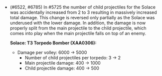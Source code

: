 - (#6522, #6785) In #5725 the number of child projectiles for the Solace was accidentally increased from 2 to 3 resulting in massively increased total damage. This change is reversed only partially as the Solace was underused with the lower damage. In addition, the damage is now properly split from the main projectile to the child projectile, which comes into play when the main projectile falls on top of an enemy.

  **Solace: T3 Torpedo Bomber (XAA0306):**
  - Damage per volley: 6000 -> 5000
    - Number of child projectiles per torpedo: 3 -> 2
    - Main projectile damage: 400 -> 1000
    - Child projectile damage: 400 -> 500
